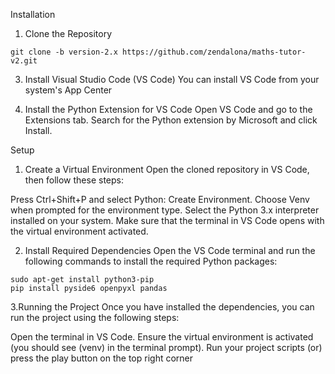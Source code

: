 Installation

1. Clone the Repository
```
git clone -b version-2.x https://github.com/zendalona/maths-tutor-v2.git
```
3. Install Visual Studio Code (VS Code)
You can install VS Code from your system's App Center

4. Install the Python Extension for VS Code
Open VS Code and go to the Extensions tab. Search for the Python extension by Microsoft and click Install.

Setup
1. Create a Virtual Environment
Open the cloned repository in VS Code, then follow these steps:

Press Ctrl+Shift+P and select Python: Create Environment.
Choose Venv when prompted for the environment type.
Select the Python 3.x interpreter installed on your system.
Make sure that the terminal in VS Code opens with the virtual environment activated.

2. Install Required Dependencies
Open the VS Code terminal and run the following commands to install the required Python packages:
```
sudo apt-get install python3-pip
pip install pyside6 openpyxl pandas
```
3.Running the Project
Once you have installed the dependencies, you can run the project using the following steps:

Open the terminal in VS Code.
Ensure the virtual environment is activated (you should see (venv) in the terminal prompt).
Run your project scripts 
(or)
press the play button on the top right corner
